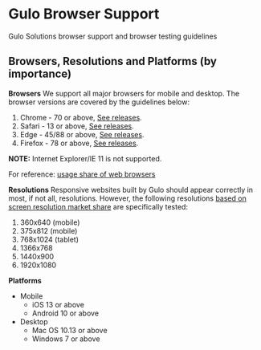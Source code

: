 # Gulo Browser Support
Gulo Solutions browser support and browser testing guidelines

## Browsers, Resolutions and Platforms (by importance)

**Browsers**
We support all major browsers for mobile and desktop. The browser versions are covered by the guidelines below:

1. Chrome - 70 or above, [See releases](https://en.wikipedia.org/wiki/Google_Chrome_version_history).
1. Safari - 13 or above, [See releases](https://en.wikipedia.org/wiki/Safari_version_history#Version_compatibility).
1. Edge - 45/88 or above, [See releases](https://en.wikipedia.org/wiki/Internet_Explorer_version_history#OS_compatibility).
1. Firefox - 78 or above, [See releases](https://en.wikipedia.org/wiki/Firefox_version_history#Current_and_future_releases).

**NOTE:** Internet Explorer/IE 11 is not supported.

For reference: [usage share of web browsers](https://en.wikipedia.org/wiki/Usage_share_of_web_browsers)

**Resolutions**
Responsive websites built by Gulo should appear correctly in most, if not all, resolutions. However, the following resolutions [based on screen resolution market share](https://gs.statcounter.com/screen-resolution-stats/) are specifically tested:

1. 360x640 (mobile)
1. 375x812 (mobile)
1. 768x1024 (tablet)
1. 1366x768
1. 1440x900
1. 1920x1080

**Platforms**
* Mobile
  * iOS 13 or above
  * Android 10 or above
* Desktop
  * Mac OS 10.13 or above
  * Windows 7 or above
